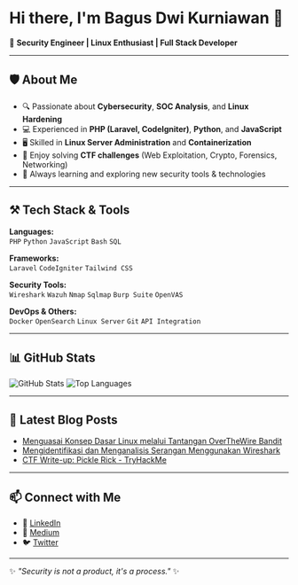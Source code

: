 # Hi there, I'm Bagus Dwi Kurniawan 👋

🎯 **Security Engineer | Linux Enthusiast | Full Stack Developer**

---

## 🛡 About Me
- 🔍 Passionate about **Cybersecurity**, **SOC Analysis**, and **Linux Hardening**
- 💻 Experienced in **PHP (Laravel, CodeIgniter)**, **Python**, and **JavaScript**
- 🖥 Skilled in **Linux Server Administration** and **Containerization**
- 🧩 Enjoy solving **CTF challenges** (Web Exploitation, Crypto, Forensics, Networking)
- 🌱 Always learning and exploring new security tools & technologies

---

## ⚒ Tech Stack & Tools
**Languages:**  
`PHP` `Python` `JavaScript` `Bash` `SQL`

**Frameworks:**  
`Laravel` `CodeIgniter` `Tailwind CSS`

**Security Tools:**  
`Wireshark` `Wazuh` `Nmap` `Sqlmap` `Burp Suite` `OpenVAS`

**DevOps & Others:**  
`Docker` `OpenSearch` `Linux Server` `Git` `API Integration`

---

## 📊 GitHub Stats
![GitHub Stats](https://github-readme-stats.vercel.app/api?username=bagusdwik&show_icons=true&theme=radical)
![Top Languages](https://github-readme-stats.vercel.app/api/top-langs/?username=bagusdwik&layout=compact&theme=radical)

---

## 📝 Latest Blog Posts
<!-- BLOG-POST-LIST:START -->
- [Menguasai Konsep Dasar Linux melalui Tantangan OverTheWire Bandit](https://medium.com/...)
- [Mengidentifikasi dan Menganalisis Serangan Menggunakan Wireshark](https://medium.com/...)
- [CTF Write-up: Pickle Rick - TryHackMe](https://medium.com/...)
<!-- BLOG-POST-LIST:END -->

---

## 📫 Connect with Me
- 💼 [LinkedIn](https://linkedin.com/in/YOUR-LINKEDIN)
- 📝 [Medium](https://medium.com/@YOUR-MEDIUM)
- 🐦 [Twitter](https://twitter.com/YOUR-TWITTER)

---
✨ _"Security is not a product, it's a process."_ ✨
